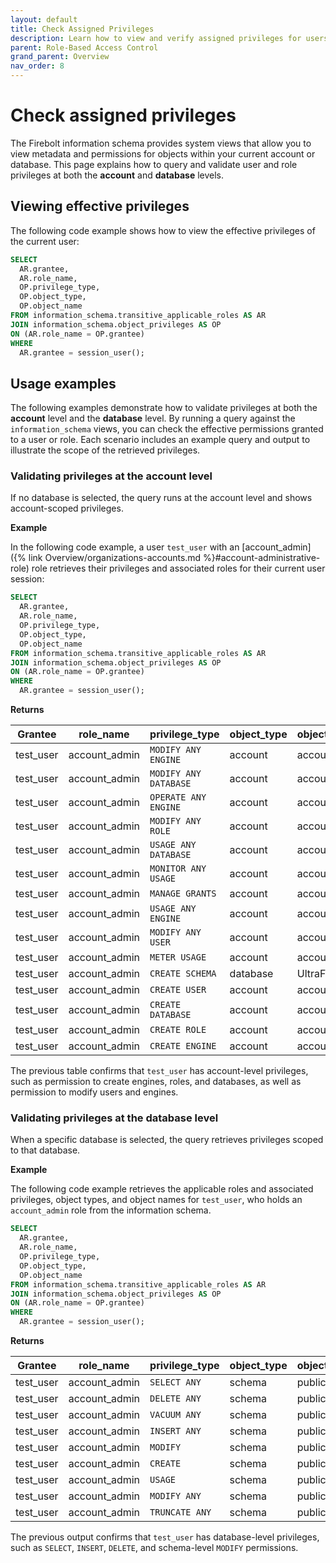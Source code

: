 ```yaml
---
layout: default
title: Check Assigned Privileges
description: Learn how to view and verify assigned privileges for users and roles in Firebolt.
parent: Role-Based Access Control
grand_parent: Overview
nav_order: 8
---
```


# Check assigned privileges

The Firebolt information schema provides system views that allow you to view metadata and permissions for objects within your current account or database. This page explains how to query and validate user and role privileges at both the **account** and **database** levels.

## Viewing effective privileges
The following code example shows how to view the effective privileges of the current user:

```sql
SELECT
  AR.grantee,
  AR.role_name,
  OP.privilege_type,
  OP.object_type,
  OP.object_name
FROM information_schema.transitive_applicable_roles AS AR
JOIN information_schema.object_privileges AS OP
ON (AR.role_name = OP.grantee)
WHERE
  AR.grantee = session_user();
```

## Usage examples

The following examples demonstrate how to validate privileges at both the **account** level and the **database** level. By running a query against the `information_schema` views, you can check the effective permissions granted to a user or role. Each scenario includes an example query and output to illustrate the scope of the retrieved privileges.


### Validating privileges at the account level
If no database is selected, the query runs at the account level and shows account-scoped privileges.

**Example**
       
In the following code example, a user `test_user` with an [account_admin]({% link Overview/organizations-accounts.md %}#account-administrative-role) role retrieves their privileges and associated roles for their current user session:

```sql
SELECT
  AR.grantee,
  AR.role_name,
  OP.privilege_type,
  OP.object_type,
  OP.object_name
FROM information_schema.transitive_applicable_roles AS AR
JOIN information_schema.object_privileges AS OP
ON (AR.role_name = OP.grantee)
WHERE
  AR.grantee = session_user();
```

**Returns**  

| Grantee | role_name | privilege_type | object_type | object_name |
|---|---|---|---|---|
| test_user | account_admin | `MODIFY ANY ENGINE` | account | account-1 |
| test_user | account_admin | `MODIFY ANY DATABASE` | account | account-1 |
| test_user | account_admin | `OPERATE ANY ENGINE` | account | account-1 |
| test_user | account_admin | `MODIFY ANY ROLE` | account | account-1 |
| test_user | account_admin | `USAGE ANY DATABASE` | account | account-1 |
| test_user | account_admin | `MONITOR ANY USAGE` | account | account-1 |
| test_user | account_admin | `MANAGE GRANTS` | account | account-1 |
| test_user | account_admin | `USAGE ANY ENGINE` | account | account-1 |
| test_user | account_admin | `MODIFY ANY USER` | account | account-1 |
| test_user | account_admin | `METER USAGE` | account | account-1 |
| test_user | account_admin | `CREATE SCHEMA` | database | UltraFast |
| test_user | account_admin | `CREATE USER` | account | account-1 |
| test_user | account_admin | `CREATE DATABASE` | account | account-1 |
| test_user | account_admin | `CREATE ROLE` | account | account-1 |
| test_user | account_admin | `CREATE ENGINE` | account | account-1 |

The previous table confirms that `test_user` has account-level privileges, such as permission to create engines, roles, and databases, as well as permission to modify users and engines.

### Validating privileges at the database level
When a specific database is selected, the query retrieves privileges scoped to that database.

**Example**
     
The following code example retrieves the applicable roles and associated privileges, object types, and object names for `test_user`, who holds an `account_admin` role from the information schema.

```sql
SELECT
  AR.grantee,
  AR.role_name,
  OP.privilege_type,
  OP.object_type,
  OP.object_name
FROM information_schema.transitive_applicable_roles AS AR
JOIN information_schema.object_privileges AS OP
ON (AR.role_name = OP.grantee)
WHERE
  AR.grantee = session_user();
```

**Returns** 

| Grantee | role_name | privilege_type | object_type | object_name |
|---|---|---|---|---|
| test_user | account_admin | `SELECT ANY` | schema | public |
| test_user | account_admin | `DELETE ANY` | schema | public |
| test_user | account_admin | `VACUUM ANY` | schema | public |
| test_user | account_admin | `INSERT ANY` | schema | public |
| test_user | account_admin | `MODIFY` | schema | public |
| test_user | account_admin | `CREATE` | schema | public |
| test_user | account_admin | `USAGE` | schema | public |
| test_user | account_admin | `MODIFY ANY` | schema | public |
| test_user | account_admin | `TRUNCATE ANY` | schema | public |

The previous output confirms that `test_user` has database-level privileges, such as `SELECT`, `INSERT`, `DELETE`, and schema-level `MODIFY` permissions.